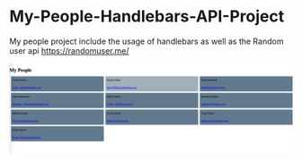 # My-People-Handlebars-API-Project
My people project include the usage of handlebars as well as the Random user api
https://randomuser.me/

![my-people](My-People.png)
